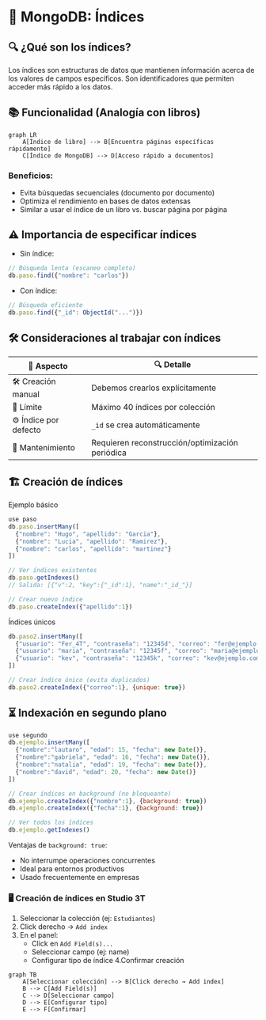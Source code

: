 # 🍃 MongoDB: Índices
## 🔍 ¿Qué son los índices?
Los índices son estructuras de datos que mantienen información acerca de los valores de campos específicos. Son identificadores que permiten acceder más rápido a los datos.

## 📚 Funcionalidad (Analogía con libros)
```mermaid
graph LR
    A[Índice de libro] --> B[Encuentra páginas específicas rápidamente]
    C[Índice de MongoDB] --> D[Acceso rápido a documentos]
```

### Beneficios:
- Evita búsquedas secuenciales (documento por documento)
- Optimiza el rendimiento en bases de datos extensas
- Similar a usar el índice de un libro vs. buscar página por página

## ⚠️ Importancia de especificar índices
- Sin índice:
```javascript
// Búsqueda lenta (escaneo completo)
db.paso.find({"nombre": "carlos"})
```
- Con índice:
```javascript
// Búsqueda eficiente
db.paso.find({"_id": ObjectId("...")})
```

## 🛠️ Consideraciones al trabajar con índices
| 📌 Aspecto        | 🔍 Detalle                                  |
|-------------------|--------------------------------------------|
| 🛠️ Creación manual | Debemos crearlos explícitamente            |
| 🚫 Límite         | Máximo 40 índices por colección            |
| ⚙️ Índice por defecto | `_id` se crea automáticamente             |
| 🔄 Mantenimiento  | Requieren reconstrucción/optimización periódica |

## 🏗️ Creación de índices
Ejemplo básico
```javascript
use paso
db.paso.insertMany([
  {"nombre": "Hugo", "apellido": "Garcia"},
  {"nombre": "Lucia", "apellido": "Ramirez"},
  {"nombre": "carlos", "apellido": "martinez"}
])

// Ver índices existentes
db.paso.getIndexes()
// Salida: [{"v":2, "key":{"_id":1}, "name":"_id_"}]

// Crear nuevo índice
db.paso.createIndex({"apellido":1})
```

Índices únicos
```javascript
db.paso2.insertMany([
  {"usuario": "Fer_4T", "contraseña": "12345d", "correo": "fer@ejemplo.com"},
  {"usuario": "maria", "contraseña": "12345f", "correo": "maria@ejemplo.com"},
  {"usuario": "kev", "contraseña": "12345k", "correo": "kev@ejemplo.com"}
])

// Crear índice único (evita duplicados)
db.paso2.createIndex({"correo":1}, {unique: true})
```

## ⏳ Indexación en segundo plano
```javascript
use segundo
db.ejemplo.insertMany([
  {"nombre":"lautaro", "edad": 15, "fecha": new Date()},
  {"nombre":"gabriela", "edad": 16, "fecha": new Date()},
  {"nombre":"natalia", "edad": 19, "fecha": new Date()},
  {"nombre":"david", "edad": 20, "fecha": new Date()}
])

// Crear índices en background (no bloqueante)
db.ejemplo.createIndex({"nombre":1}, {background: true})
db.ejemplo.createIndex({"fecha":1}, {background: true})

// Ver todos los índices
db.ejemplo.getIndexes()
```

Ventajas de `background: true`:
- No interrumpe operaciones concurrentes
- Ideal para entornos productivos
- Usado frecuentemente en empresas

### 🖥️ Creación de índices en Studio 3T
1. Seleccionar la colección (ej: `Estudiantes`)
2. Click derecho → `Add index`
3. En el panel:
   - Click en `Add Field(s)...`
   - Seleccionar campo (ej: name)
   - Configurar tipo de índice
4.Confirmar creación
```mermaid
graph TB
    A[Seleccionar colección] --> B[Click derecho → Add index]
    B --> C[Add Field(s)]
    C --> D[Seleccionar campo]
    D --> E[Configurar tipo]
    E --> F[Confirmar]
```

